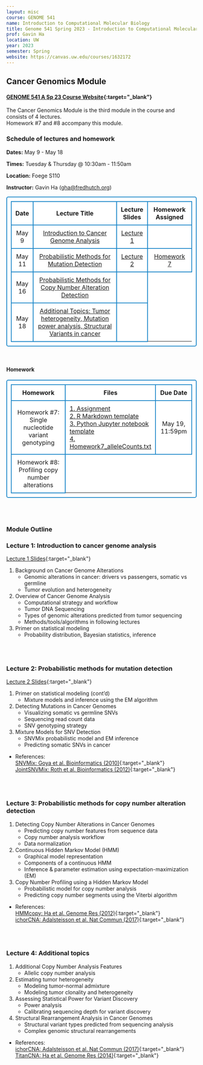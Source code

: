 ```yaml
---
layout: misc
course: GENOME 541
name: Introduction to Computational Molecular Biology
title: Genome 541 Spring 2023 - Introduction to Computational Molecular Biology
prof: Gavin Ha
location: UW
year: 2023
semester: Spring
website: https://canvas.uw.edu/courses/1632172
---
```


## Cancer Genomics Module

#### [GENOME 541 A Sp 23 Course Website](https://canvas.uw.edu/courses/1632172){:target="_blank"}

The Cancer Genomics Module is the third module in the course and consists of 4 lectures. <br>
Homework #7 and #8 accompany this module.


### Schedule of lectures and homework
**Dates:** May 9 - May 18

**Times:** Tuesday & Thursday @ 10:30am - 11:50am

**Location:** Foege S110

**Instructor:** Gavin Ha (gha@fredhutch.org)

<style>
      table, td, th { 
      padding: 10px; 
      border: 2px solid #1c87c9;
      border-radius: 5px;
      background-color: #ffffff;
      text-align: center;
      }
    </style>
<table>
	<tr>
		<th width="10%">Date</th>
		<th width="50%" style="text-align:center">Lecture Title</th>
		<th width="15" style="text-align:center">Lecture Slides</th>
		<th width="25%">Homework Assigned</th>
	</tr>
	<tr>
		<td>May 9</td>
		<td><a href="#lecture-1-introduction-to-cancer-genome-analysis">Introduction to Cancer Genome Analysis</a></td>
		<td><a href="./2023/GENOME541_CancerGenomics_Lecture1_classVersion.pdf" target="_blank">Lecture 1</a></td>
		<td></td>
	</tr>
	<tr>
		<td>May 11</td>
		<td><a href="#lecture-2-probabilistic-methods-for-mutation-detection">Probabilistic Methods for Mutation Detection</a></td>
		<td><a href="./2023/GENOME541_CancerGenomics_Lecture2_classVersion.pdf" target="_blank">Lecture 2</a></td>
		<td><a href="#homework">Homework 7</a></td>
	</tr>
	<tr>
		<td>May 16</td>
		<td><a href="#lecture-3-probabilistic-methods-for-copy-number-alteration-detection">Probabilistic Methods for Copy Number Alteration Detection</a></td>
		<!-- <td><a href="./2022/GS541_CancerGenomics_Lecture3.pdf" target="_blank">Lecture 3</a></td> -->
		<!-- <td><a href="#homework">Homework 8</a></td> -->
		<td></td>
	</tr>
	<tr>
		<td>May 18</td>
		<td><a href="#lecture-4-additional-topics">Additional Topics: Tumor heterogeneity, Mutation power analysis, Structural Variants in cancer</a></td>
		<!-- <td><a href="./2022/GS541_CancerGenomics_Lecture4_classVersion.pdf" target="_blank">Lecture 4</a></td> -->
		<td></td>
	</tr>
</table>

<br>

#### Homework
<table>
	<tr>
		<th width="30%">Homework</th>
		<th width="50%">Files</th>
		<th width="20%">Due Date</th>
	</tr>
	<tr>
		<td>Homework #7:<br>Single nucleotide variant genotyping</td>
		<td style="text-align:left"><a href="./2023/Homework7/Homework7_SNVGenotyping_Assignment.pdf" target="_blank">1. Assignment</a><br>
			<a href="./2023/Homework7/Homework7_SNVGenotyping_R-template.Rmd" target="_blank">2. R Markdown template</a><br>
			<a href="./2023/Homework7/Homework7_SNVGenotyping_python-template.ipynb" target="_blank">3. Python Jupyter notebook template</a><br>
			<a href="./2023/Homework7/Homework7_alleleCounts.txt" target="_blank">4. Homework7_alleleCounts.txt</a></td>
		<td>May 19, 11:59pm</td>
		<!-- https://github.com/GavinHaLab/GavinHaLab.github.io/blob/master/teaching/GS541_sp23/2023/Homework7/Homework7_SNVGenotyping_R-template.Rmd -->
	</tr>
	<tr>
		<td>Homework #8:<br>Profiling copy number alterations</td>
		<!-- <td style="text-align:left">
			<a href="./2022/Homework6/Homework6_HMM_CNA_Assignment.pdf" target="_blank">1. Assignment</a><br>
			<a href="https://github.com/GavinHaLab/GavinHaLab.github.io/blob/master/teaching/GS541/2022/Homework6/Homework6_HMM_CNA_R-template.Rmd" target="_blank">2. R Markdown template</a><br>
			<a href="./2022/Homework6/Homework6_HMM_CNA_python-template.ipynb" target="_blank">3. Python Jupyter notebook template</a><br>
			<a href="./2022/Homework6/Homework6_log2ratios_chr1.txt" target="_blank">4. Homework6_log2ratios_chr1.txt</a>
		</td>
		<td>May 26, 11:59pm</td> -->
	</tr>
</table>

<br><br>

### Module Outline

### Lecture 1: Introduction to cancer genome analysis
[Lecture 1 Slides](./2023/GENOME541_CancerGenomics_Lecture1_classVersion.pdf){:target="_blank"}

1. Background on Cancer Genome Alterations
	- Genomic alterations in cancer: drivers vs passengers, somatic vs germline
	- Tumor evolution and heterogeneity
2. Overview of Cancer Genome Analysis
	- Computational strategy and workflow
	- Tumor DNA Sequencing 
	- Types of genomic alterations predicted from tumor sequencing
	- Methods/tools/algorithms in following lectures
3. Primer on statistical modeling  
	- Probability distribution, Bayesian statistics, inference


<br><br>
### Lecture 2: Probabilistic methods for mutation detection
[Lecture 2 Slides](./2023/GENOME541_CancerGenomics_Lecture2_classVersion.pdf){:target="_blank"}

1. Primer on statistical modeling (cont’d)
	- Mixture models and inference using the EM algorithm
2. Detecting Mutations in Cancer Genomes
	- Visualizing somatic vs germline SNVs
	- Sequencing read count data
	- SNV genotyping strategy
3. Mixture Models for SNV Detection
	- SNVMix probabilistic model and EM inference
	- Predicting somatic SNVs in cancer

- References: <br>
[SNVMix: Goya et al. Bioinformatics (2010)](./2023/Papers/Goya2010_SNVMix.pdf){:target="_blank"} <br>
[JointSNVMix: Roth et al. Bioinformatics (2012)](./2023/Papers/Roth2012_JointSNVMix.pdf){:target="_blank"}

<br><br>
### Lecture 3: Probabilistic methods for copy number alteration detection
<!-- [Lecture 3 Slides](./2023/GS541_CancerGenomics_Lecture3.pdf){:target="_blank"} -->


1. Detecting Copy Number Alterations in Cancer Genomes
	- Predicting copy number features from sequence data 
	- Copy number analysis workflow
	- Data normalization 
2. Continuous Hidden Markov Model (HMM)
	- Graphical model representation
	- Components of a continuous HMM
	- Inference & parameter estimation using expectation-maximization (EM)
3. Copy Number Profiling using a Hidden Markov Model
	- Probabilistic model for copy number analysis
	- Predicting copy number segments using the Viterbi algorithm

- References: <br>
[HMMcopy: Ha et al. Genome Res (2012)](./2023/Papers/Ha2012_HMMcopy.pdf){:target="_blank"} <br>
[ichorCNA: Adalsteisson et al. Nat Commun (2017)](./2023/Papers/Adalsteinsson2017_ichorCNA.pdf){:target="_blank"}

<br><br>
### Lecture 4: Additional topics
<!-- [Lecture 4 Slides](./2023/GS541_CancerGenomics_Lecture4_classVersion.pdf){:target="_blank"} -->

1. Additional Copy Number Analysis Features 
	- Allelic copy number analysis
2. Estimating tumor heterogeneity
	- Modeling tumor-normal admixture
	- Modeling tumor clonality and heterogeneity
3. Assessing Statistical Power for Variant Discovery
	- Power analysis 
	- Calibrating sequencing depth for variant discovery
4. Structural Rearrangement Analysis in Cancer Genomes 
	- Structural variant types predicted from sequencing analysis
	- Complex genomic structural rearrangements

- References: <br>
[ichorCNA: Adalsteisson et al. Nat Commun (2017)](./2023/Papers/Adalsteinsson2017_ichorCNA.pdf){:target="_blank"} <br>
[TitanCNA: Ha et al. Genome Res (2014)](./2023/Papers/Ha2014_TITAN.pdf){:target="_blank"}




